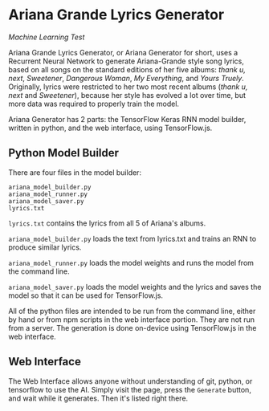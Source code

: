 # Ariana Grande Lyrics Generator
*Machine Learning Test*

Ariana Grande Lyrics Generator, or Ariana Generator for short, uses a Recurrent Neural Network to generate Ariana-Grande style song lyrics, based on all songs on the standard editions of her five albums: *thank u, next*, *Sweetener*, *Dangerous Woman*, *My Everything*, and *Yours Truely*. Originally, lyrics were restricted to her two most recent albums (*thank u, next* and *Sweetener*), because her style has evolved a lot over time, but more data was required to properly train the model.

Ariana Generator has 2 parts: the TensorFlow Keras RNN model builder, written in python, and the web interface, using TensorFlow.js.

## Python Model Builder
There are four files in the model builder:
```
ariana_model_builder.py
ariana_model_runner.py
ariana_model_saver.py
lyrics.txt
```
`lyrics.txt` contains the lyrics from all 5 of Ariana's albums.

`ariana_model_builder.py` loads the text from lyrics.txt and trains an RNN to produce similar lyrics.

`ariana_model_runner.py` loads the model weights and runs the model from the command line.

`ariana_model_saver.py` loads the model weights and the lyrics and saves the model so that it can be used for TensorFlow.js.

All of the python files are intended to be run from the command line, either by hand or from npm scripts in the web interface portion. They are not run from a server. The generation is done on-device using TensorFlow.js in the web interface.

## Web Interface
The Web Interface allows anyone without understanding of git, python, or tensorflow to use the AI. Simply visit the page, press the `Generate` button, and wait while it generates. Then it's listed right there.

